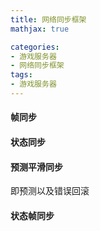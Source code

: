 ```yaml
---
title: 网络同步框架
mathjax: true

categories: 
- 游戏服务器
- 网络同步框架
tags:
- 游戏服务器
---
```


#### 帧同步



#### 状态同步



#### 预测平滑同步
 即预测以及错误回滚


#### 状态帧同步
